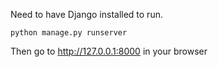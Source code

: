 Need to have Django installed to run.

`python manage.py runserver`

Then go to http://127.0.0.1:8000 in your browser